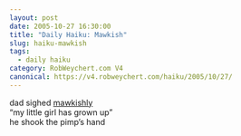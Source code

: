 ```yaml
---
layout: post
date: 2005-10-27 16:30:00
title: "Daily Haiku: Mawkish"
slug: haiku-mawkish
tags:
  - daily haiku
category: RobWeychert.com V4
canonical: https://v4.robweychert.com/haiku/2005/10/27/
---
```


dad sighed [mawkishly](http://dictionary.reference.com/wordoftheday/archive/2005/10/27.html)  
“my little girl has grown up”  
he shook the pimp’s hand